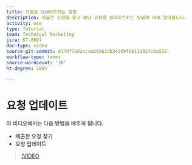 ```yaml
---
title: 요청을 업데이트하는 방법
description: 제출한 요청을 찾고 해당 요청을 업데이트하는 방법에 대해 알아봅니다.
activity: use
type: Tutorial
team: Technical Marketing
jira: KT-8807
doc-type: video
source-git-commit: d17df7162ccaab6b62db34209f50131927c0a532
workflow-type: tm+mt
source-wordcount: '38'
ht-degree: 100%

---
```


# 요청 업데이트

이 비디오에서는 다음 방법을 배우게 됩니다.

* 제출한 요청 찾기
* 요청 업데이트

>[!VIDEO](https://video.tv.adobe.com/v/336091/?quality=12&learn=on&enablevpops)

<!---
Guide
Update a work request
--->